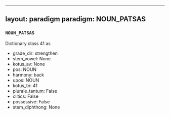 
---
layout: paradigm
paradigm: NOUN_PATSAS
---
### ` NOUN_PATSAS `

Dictionary class 41 as
* grade_dir: strengthen
* stem_vowel: None
* kotus_av: None
* pos: NOUN
* harmony: back
* upos: NOUN
* kotus_tn: 41
* plurale_tantum: False
* clitics: False
* possessive: False
* stem_diphthong: None
